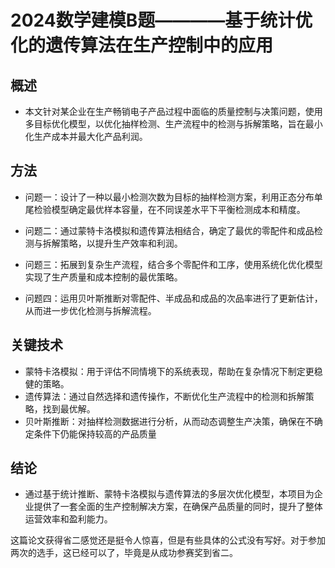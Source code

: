 # 2024数学建模B题————基于统计优化的遗传算法在生产控制中的应用

## 概述

- 本文针对某企业在生产畅销电子产品过程中面临的质量控制与决策问题，使用多目标优化模型，以优化抽样检测、生产流程中的检测与拆解策略，旨在最小化生产成本并最大化产品利润。

## 方法

- 问题一：设计了一种以最小检测次数为目标的抽样检测方案，利用正态分布单尾检验模型确定最优样本容量，在不同误差水平下平衡检测成本和精度。

- 问题二：通过蒙特卡洛模拟和遗传算法相结合，确定了最优的零配件和成品检测与拆解策略，以提升生产效率和利润。
- 问题三：拓展到复杂生产流程，结合多个零配件和工序，使用系统化优化模型实现了生产质量和成本控制的最优策略。
- 问题四：运用贝叶斯推断对零配件、半成品和成品的次品率进行了更新估计，从而进一步优化检测与拆解流程。

## 关键技术

- 蒙特卡洛模拟：用于评估不同情境下的系统表现，帮助在复杂情况下制定更稳健的策略。
- 遗传算法：通过自然选择和遗传操作，不断优化生产流程中的检测和拆解策略，找到最优解。
- 贝叶斯推断：对抽样检测数据进行分析，从而动态调整生产决策，确保在不确定条件下仍能保持较高的产品质量

## 结论

- 通过基于统计推断、蒙特卡洛模拟与遗传算法的多层次优化模型，本项目为企业提供了一套全面的生产控制解决方案，在确保产品质量的同时，提升了整体运营效率和盈利能力。

这篇论文获得省二感觉还是挺令人惊喜，但是有些具体的公式没有写好。对于参加两次的选手，这已经可以了，毕竟是从成功参赛奖到省二。

